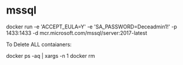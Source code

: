 # mssql
                                                                                                                               
docker run -e 'ACCEPT_EULA=Y' -e 'SA_PASSWORD=Deceadmin1!' -p 1433:1433 -d mcr.microsoft.com/mssql/server:2017-latest

To Delete ALL contaianers:

docker ps -aq | xargs -n 1 docker rm

